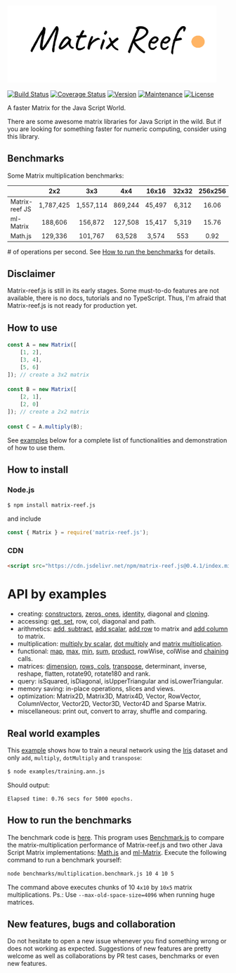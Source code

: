 <img src="https://github.com/doleron/matrix-reef.js/blob/master/images/matrix-reef.js-logo.png?raw=true" height="175">

[![Build Status](https://travis-ci.com/doleron/matrix-reef.js.svg?branch=master)](https://travis-ci.com/doleron/matrix-reef.js)
[![Coverage Status](https://coveralls.io/repos/github/doleron/matrix-reef.js/badge.svg?branch=master&service=github)](https://coveralls.io/github/doleron/matrix-reef.js?branch=master)
[![Version](https://img.shields.io/npm/v/matrix-reef.js.svg)](https://www.npmjs.com/package/matrix-reef.js)
[![Maintenance](https://img.shields.io/maintenance/yes/2020.svg)](https://github.com/doleron/matrix-reef.js/graphs/commit-activity)
[![License](https://img.shields.io/github/license/doleron/matrix-reef.js.svg)](https://github.com/doleron/matrix-reef.js/blob/master/LICENSE)

A faster Matrix for the Java Script World.

There are some awesome matrix libraries for Java Script in the wild.
But if you are looking for something faster for numeric computing, consider using this library.

## Benchmarks

Some Matrix multiplication benchmarks:

|                |    2x2    |    3x3    |   4x4   |  16x16 | 32x32 | 256x256 | 512x512 |
|----------------|:---------:|:---------:|:-------:|:------:|:-----:|:-------:|:-------:|
| Matrix-reef JS | 1,787,425 | 1,557,114 | 869,244 | 45,497 | 6,312 |   16.06 |    1.92 |
| ml-Matrix      |   188,606 |   156,872 | 127,508 | 15,417 | 5,319 |   15.76 |    1.89 |
| Math.js        |   129,336 |   101,767 |  63,528 |  3,574 |   553 |    0.92 |    0.08 |

\# of operations per second. See [How to run the benchmarks](#how-to-run-the-benchmarks) for details.

## Disclaimer
Matrix-reef.js is still in its early stages. Some must-to-do features are not available, there is no docs, tutorials and no TypeScript. Thus, I'm afraid that Matrix-reef.js is not ready for production yet.

## How to use

```javascript
const A = new Matrix([
    [1, 2], 
    [3, 4], 
    [5, 6]
]); // create a 3x2 matrix

const B = new Matrix([
    [2, 1], 
    [2, 0]
]); // create a 2x2 matrix

const C = A.multiply(B);
```
See [examples](#API-by-examples) below for a complete list of functionalities and demonstration of how to use them.
## How to install

### Node.js
```bash
$ npm install matrix-reef.js
```
and include
```javascript
const { Matrix } = require('matrix-reef.js');
```
### CDN
```html
<script src="https://cdn.jsdelivr.net/npm/matrix-reef.js@0.4.1/index.min.js"></script>
```
# API by examples
- creating: [constructors](examples/creational.md#constructors), [zeros, ones](examples/creational.md#zeros-and-ones), [identity](examples/creational.md#identity-aka-eye), diagonal and [cloning](examples/creational.md#clone).
- accessing: [get, set](examples/accessing.md#constructors), row, col, diagonal and path.
- arithmetics: [add, subtract](examples/arithmetics.md#get-and-set), [add scalar](examples/arithmetics.md#adding-scalar-to-matrix), [add row](examples/arithmetics.md#adding-row-or-column-to-matrix) to matrix and [add column](examples/arithmetics.md#adding-row-or-column-to-matrix) to matrix.
- multiplication: [multiply by scalar](multiplication.md#multiply-by-scalar), [dot multiply](multiplication.md#dot-multiplication) and [matrix multiplication](multiplication.md#matrix-multiplication).
- functional: [map](examples/functional.md#map), [max](examples/functional.md#max), [min](examples/functional.md#min), [sum](examples/functional.md#sum), [product](examples/functional.md#product), rowWise, colWise and [chaining](examples/functional.md#chaining) calls.
- matrices: [dimension](examples/matrices.md#dimension), [rows, cols](examples/matrices.md#rows-and-cols), [transpose](examples/matrices.md#transpose), determinant, inverse, reshape, flatten, rotate90, rotate180 and rank.
- query: isSquared, isDiagonal, isUpperTriangular and isLowerTriangular.
- memory saving: in-place operations, slices and views.
- optimization: Matrix2D, Matrix3D, Matrix4D, Vector, RowVector, ColumnVector, Vector2D, Vector3D, Vector4D and Sparse Matrix.
- miscellaneous: print out, convert to array, shuffle and comparing.
## Real world examples

This [example](examples/ann/training.ann.js) shows how to train a neural network using the [Iris](https://archive.ics.uci.edu/ml/datasets/iris) dataset and only `add`, `multiply`, `dotMultiply` and `transpose`:

```bash
$ node examples/training.ann.js 
```
Should output:
```
Elapsed time: 0.76 secs for 5000 epochs.
```
## How to run the benchmarks

The benchmark code is [here](blob/master/benchmarks/multiplication.benchmark.js). This program uses <a href="https://github.com/bestiejs/benchmark.js" target="_blank">Benchmark.js</a> to compare the matrix-multiplication performance of Matrix-reef.js and two other Java Script Matrix implementations: <a href="https://github.com/josdejong/mathjs" target="_blank">Math.js</a> and <a href="https://github.com/mljs/matrix" target="_blank">ml-Matrix</a>.
Execute the following command to run a benchmark yourself:
```bash
node benchmarks/multiplication.benchmark.js 10 4 10 5
```
The command above executes chunks of 10 `4x10` by `10x5` matrix multiplications. Ps.: Use `--max-old-space-size=4096` when running huge matrices.
## New features, bugs and collaboration
Do not hesitate to open a new issue whenever you find something wrong or does not working as expected. Suggestions of new features are pretty welcome as well as collaborations by PR test cases, benchmarks or even new features.